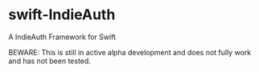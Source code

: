 # swift-IndieAuth
A IndieAuth Framework for Swift

BEWARE: This is still in active alpha development and does not fully work and has not been tested.